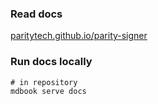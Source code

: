 ### Read docs
[paritytech.github.io/parity-signer](https://paritytech.github.io/parity-signer/)

### Run docs locally

```
# in repository
mdbook serve docs
```
